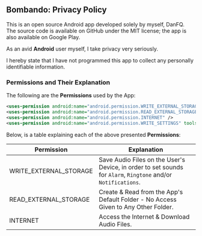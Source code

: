 ## Bombando: Privacy Policy

This is an open source Android app developed solely by myself, DanFQ.<br>
The source code is available on GitHub under the MIT license; the app is also available on Google Play.

As an avid **Android** user myself, I take privacy very seriously.

I hereby state that I have not programmed this app to collect any personally identifiable information.

### Permissions and Their Explanation

The following are the **Permissions** used by the App:

```xml
<uses-permission android:name="android.permission.WRITE_EXTERNAL_STORAGE" />
<uses-permission android:name="android.permission.READ_EXTERNAL_STORAGE" />
<uses-permission android:name="android.permission.INTERNET" />
<uses-permission android:name="android.permission.WRITE_SETTINGS" tools:ignore="ProtectedPermissions" />
```

Below, is a table explaining each of the above presented **Permissions**:

| Permission             | Explanation |
| ---------------------- | ----------- |
| WRITE_EXTERNAL_STORAGE | Save Audio Files on the User's Device, in order to set sounds for `Alarm`, `Ringtone` and/or `Notifications`. |
| READ_EXTERNAL_STORAGE  | Create & Read from the App's Default Folder - No Access Given to Any Other Folder. |
| INTERNET               | Access the Internet & Download Audio Files. |
